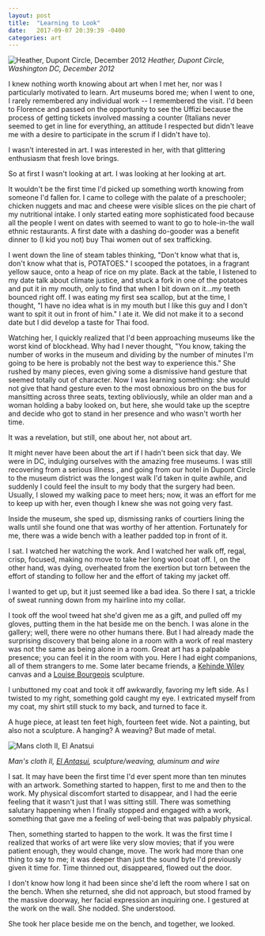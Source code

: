 ```yaml
---
layout: post
title:  "Learning to Look"
date:   2017-09-07 20:39:39 -0400
categories: art
---
```


![Heather, Dupont Circle, December 2012](https://farm5.staticflickr.com/4340/36281842263_51f08fcdf2_b.jpg)
*Heather, Dupont Circle, Washington DC, December 2012*

I knew nothing worth knowing about art when I met her, nor was I particularly motivated to learn. Art museums bored me; when I went to one, I rarely remembered any individual work -- I remembered the visit. I'd been to Florence and passed on the opportunity to see the Uffizi because the process of getting tickets involved massing a counter (Italians never seemed to get in line for everything, an attitude I respected but didn't leave me with a desire to participate in the scrum if I didn't have to).

I wasn't interested in art. I was interested in her, with that glittering enthusiasm that fresh love brings.

So at first I wasn't looking at art. I was looking at her looking at art.

It wouldn't be the first time I'd picked up something worth knowing from someone I'd fallen for. I came to college with the palate of a preschooler; chicken nuggets and mac and cheese were visible slices on the pie chart of my nutritional intake. I only started eating more sophisticated food because all the people I went on dates with seemed to want to go to hole-in-the wall ethnic restaurants. A first date with a dashing do-gooder was a benefit dinner to (I kid you not) buy Thai women out of sex trafficking.

I went down the line of steam tables thinking, "Don't know what that is, don't know what that is, POTATOES." I scooped the potatoes, in a fragrant yellow sauce, onto a heap of rice on my plate. Back at the table, I listened to my date talk about climate justice, and stuck a fork in one of the potatoes and put it in my mouth, only to find that when I bit down on it...my teeth bounced right off. I was eating my first sea scallop, but at the time, I thought, "I have no idea what is in my mouth but I like this guy and I don't want to spit it out in front of him." I ate it. We did not make it to a second date but I did develop a taste for Thai food.

Watching her, I quickly realized that I'd been approaching museums like the worst kind of blockhead. Why had I never thought, "You know, taking the number of works in the museum and dividing by the number of minutes I'm going to be here is probably not the best way to experience this."  She rushed by many pieces, even giving some a dismissive hand gesture that seemed totally out of character. Now I was learning something: she would not give that hand gesture even to the most obnoxious bro on the bus for mansitting across three seats, texting obliviously, while an older man and a woman holding a baby looked on, but here, she would take up the sceptre and decide who got to stand in her presence and who wasn't worth her time.

It was a revelation, but still, one about her, not about art.

It might never have been about the art if I hadn't been sick that day. We were in DC, indulging ourselves with the amazing free museums. I was still recovering from a serious illness , and going from our hotel in Dupont Circle to the museum district was the longest walk I'd taken in quite awhile, and suddenly I could feel the insult to my body that the surgery had been. Usually, I slowed my walking pace to meet hers; now, it was an effort for me to keep up with her, even though I knew she was not going very fast.

Inside the museum, she sped up, dismissing ranks of courtiers lining the walls until she found one that was worthy of her attention. Fortunately for me, there was a wide bench with a leather padded top in front of it.

I sat. I watched her watching the work. And I watched her walk off, regal, crisp, focused, making no move to take her long wool coat off. I, on the other hand, was dying, overheated from the exertion but torn between the effort of standing to follow her and the effort of taking my jacket off.

I wanted to get up, but it just seemed like a bad idea. So there I sat, a trickle of sweat running down from my hairline into my collar.

I took off the wool tweed hat she'd given me as a gift, and pulled off my gloves, putting them in the hat beside me on the bench. I was alone in the gallery; well, there were no other humans there. But I had already made the surprising discovery that being alone in a room with a work of real mastery was not the same as being alone in a room. Great art has a palpable presence; you can feel it in the room with you. Here I had eight companions, all of them strangers to me. Some later became friends, a [Kehinde Wiley](https://www.artsy.net/artist/kehinde-wiley/works) canvas and a [Louise Bourgeois](https://www.artsy.net/artist/louise-bourgeois) sculpture.

I unbuttoned my coat and took it off awkwardly, favoring my left side. As I twisted to my right, something gold caught my eye. I extricated myself from my coat, my shirt still stuck to my back, and turned to face it.

A huge piece, at least ten feet high, fourteen feet wide. Not a painting, but also not a sculpture. A hanging? A weaving? But made of metal.

![Mans cloth II, El Anatsui](https://farm5.staticflickr.com/4437/36924432182_9792bc808a_b.jpg)

*Man's cloth II, [El Antasui](https://www.artsy.net/artist/el-anatsui), sculpture/weaving, aluminum and wire*

I sat. It may have been the first time I'd ever spent more than ten minutes with an artwork. Something started to happen, first to me and then to the work. My physical discomfort started to disappear, and I had the eerie feeling that it wasn't just that I was sitting still. There was something salutary happening when I finally stopped and engaged with a work, something that gave me a feeling of well-being that was palpably physical.

Then, something started to happen to the work. It was the first time I realized that works of art were like very slow movies; that if you were patient enough, they would change, move. The work had more than one thing to say to me; it was deeper than just the sound byte I'd previously given it time for. Time thinned out, disappeared, flowed out the door.

I don't know how long it had been since she'd left the room where I sat on the bench. When she returned, she did not approach, but stood framed by the massive doorway, her facial expression an inquiring one. I gestured at the work on the wall. She nodded. She understood.

She took her place beside me on the bench, and together, we looked.
